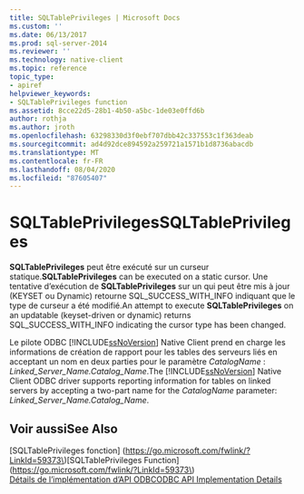 ```yaml
---
title: SQLTablePrivileges | Microsoft Docs
ms.custom: ''
ms.date: 06/13/2017
ms.prod: sql-server-2014
ms.reviewer: ''
ms.technology: native-client
ms.topic: reference
topic_type:
- apiref
helpviewer_keywords:
- SQLTablePrivileges function
ms.assetid: 8cce22d5-28b1-4b50-a5bc-1de03e0ffd6b
author: rothja
ms.author: jroth
ms.openlocfilehash: 63298330d3f0ebf707dbb42c337553c1f363deab
ms.sourcegitcommit: ad4d92dce894592a259721a1571b1d8736abacdb
ms.translationtype: MT
ms.contentlocale: fr-FR
ms.lasthandoff: 08/04/2020
ms.locfileid: "87605407"
---
```

# <a name="sqltableprivileges"></a><span data-ttu-id="3e929-102">SQLTablePrivileges</span><span class="sxs-lookup"><span data-stu-id="3e929-102">SQLTablePrivileges</span></span>
  <span data-ttu-id="3e929-103">**SQLTablePrivileges** peut être exécuté sur un curseur statique.</span><span class="sxs-lookup"><span data-stu-id="3e929-103">**SQLTablePrivileges** can be executed on a static cursor.</span></span> <span data-ttu-id="3e929-104">Une tentative d’exécution de **SQLTablePrivileges** sur un qui peut être mis à jour (KEYSET ou Dynamic) retourne SQL_SUCCESS_WITH_INFO indiquant que le type de curseur a été modifié.</span><span class="sxs-lookup"><span data-stu-id="3e929-104">An attempt to execute **SQLTablePrivileges** on an updatable (keyset-driven or dynamic) returns SQL_SUCCESS_WITH_INFO indicating the cursor type has been changed.</span></span>  
  
 <span data-ttu-id="3e929-105">Le pilote ODBC [!INCLUDE[ssNoVersion](../../includes/ssnoversion-md.md)] Native Client prend en charge les informations de création de rapport pour les tables des serveurs liés en acceptant un nom en deux parties pour le paramètre *CatalogName* : *Linked_Server_Name.Catalog_Name*.</span><span class="sxs-lookup"><span data-stu-id="3e929-105">The [!INCLUDE[ssNoVersion](../../includes/ssnoversion-md.md)] Native Client ODBC driver supports reporting information for tables on linked servers by accepting a two-part name for the *CatalogName* parameter: *Linked_Server_Name.Catalog_Name*.</span></span>  
  
## <a name="see-also"></a><span data-ttu-id="3e929-106">Voir aussi</span><span class="sxs-lookup"><span data-stu-id="3e929-106">See Also</span></span>  
 <span data-ttu-id="3e929-107">[SQLTablePrivileges fonction] (https://go.microsoft.com/fwlink/?LinkId=59373\)</span><span class="sxs-lookup"><span data-stu-id="3e929-107">[SQLTablePrivileges Function](https://go.microsoft.com/fwlink/?LinkId=59373\)</span></span>   
 [<span data-ttu-id="3e929-108">Détails de l’implémentation d’API ODBC</span><span class="sxs-lookup"><span data-stu-id="3e929-108">ODBC API Implementation Details</span></span>](odbc-api-implementation-details.md)  
  
  
